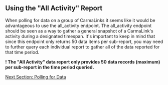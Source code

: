 <h2>Using the "All Activity" Report</h2>  
When polling for data on a group of CarmaLinks it seems like it would be advantageous to use the all_activity endpoint. The all_activity endpoint should be seen as a way to gather a general snapshot of a CarmaLink's activity during a designated timespan. It's important to keep in mind that since this endpoint only returns 50 data items per sub-report, you may need to further query each individual report to gather all of the data reported for that time period.  
  
**! The "All Activity" data report only provides 50 data records (maximum) per sub-report in the time period queried.**  
  
[Next Section: Polling for Data](https://github.com/CarmaSys/CarmaLinkAPI/blob/1.6/pollingForData.md)
